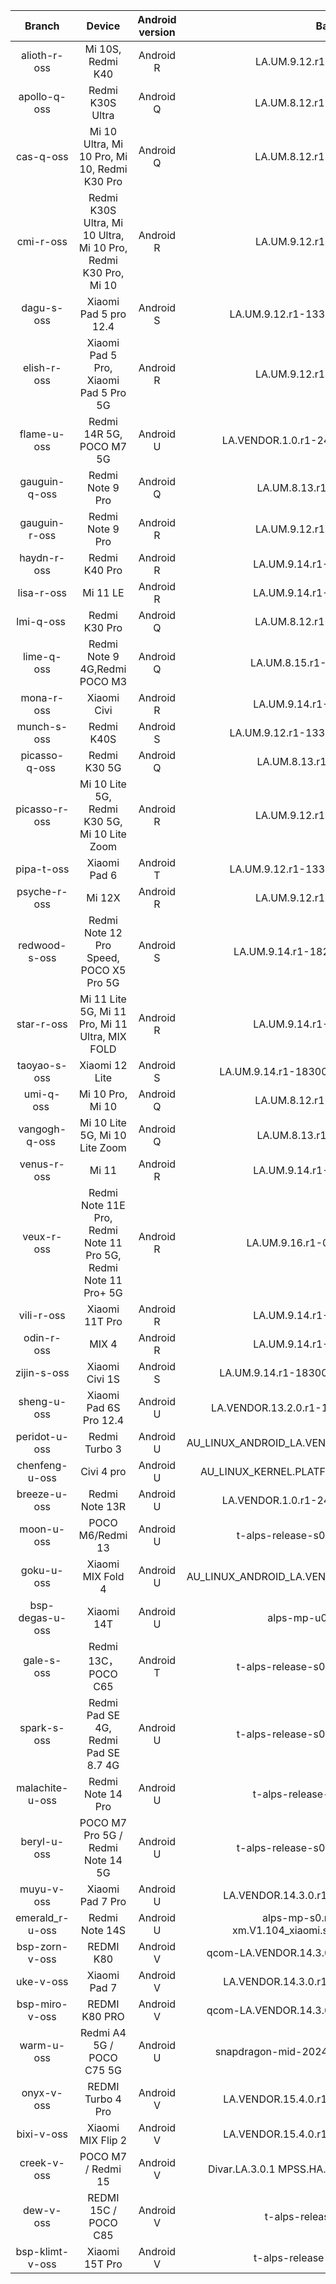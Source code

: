| Branch | Device | Android version | Base tag | Link |
| :-: | :-: | :-: | :-: | :-: |
| alioth-r-oss | Mi 10S, Redmi K40 | Android R | LA.UM.9.12.r1-08000-SMxx50.0 | [alioth-r-oss](https://github.com/MiCode/kernel_build/tree/alioth-r-oss) |
| apollo-q-oss | Redmi K30S Ultra | Android Q | LA.UM.8.12.r1-10600-sm8250.0 | [apollo-q-oss](https://github.com/MiCode/kernel_build/tree/apollo-q-oss) |
| cas-q-oss | Mi 10 Ultra, Mi 10 Pro, Mi 10, Redmi K30 Pro | Android Q | LA.UM.8.12.r1-10600-sm8250.0 | [cas-q-oss](https://github.com/MiCode/kernel_build/tree/cas-q-oss) |
| cmi-r-oss | Redmi K30S Ultra, Mi 10 Ultra, Mi 10 Pro, Redmi K30 Pro, Mi 10 | Android R | LA.UM.9.12.r1-08000-SMxx50.0 | [cmi-r-oss](https://github.com/MiCode/kernel_build/tree/cmi-r-oss) |
| dagu-s-oss | Xiaomi Pad 5 pro 12.4 | Android S | LA.UM.9.12.r1-13300-SMxx50.QSSI12.0-1 | [dagu-s-oss](https://github.com/MiCode/kernel_build/tree/dagu-s-oss) |
| elish-r-oss | Xiaomi Pad 5 Pro, Xiaomi Pad 5 Pro 5G | Android R | LA.UM.9.12.r1-08000-SMxx50.0 | [elish-r-oss](https://github.com/MiCode/kernel_build/tree/elish-r-oss) |
| flame-u-oss | Redmi 14R 5G, POCO M7 5G | Android U | LA.VENDOR.1.0.r1-24600-WAIPIO.QSSI14.0-1 | [flame-u-oss](https://github.com/MiCode/kernel_build/tree/flame-u-oss) |
| gauguin-q-oss | Redmi Note 9 Pro | Android Q | LA.UM.8.13.r1-09200-SAIPAN.0 | [gauguin-q-oss](https://github.com/MiCode/kernel_build/tree/gauguin-q-oss) |
| gauguin-r-oss | Redmi Note 9 Pro | Android R | LA.UM.9.12.r1-08000-SMxx50.0 | [gauguin-r-oss](https://github.com/MiCode/kernel_build/tree/gauguin-r-oss) |
| haydn-r-oss | Redmi K40 Pro | Android R | LA.UM.9.14.r1-11500-LAHAINA.0 | [haydn-r-oss](https://github.com/MiCode/kernel_build/tree/haydn-r-oss) |
| lisa-r-oss | Mi 11 LE | Android R | LA.UM.9.14.r1-16700-LAHAINA.0 | [lisa-r-oss](https://github.com/MiCode/kernel_build/tree/lisa-r-oss) |
| lmi-q-oss | Redmi K30 Pro| Android Q | LA.UM.8.12.r1-06000-sm8250.0 | [lmi-q-oss](https://github.com/MiCode/kernel_build/tree/lmi-q-oss) |
| lime-q-oss | Redmi Note 9 4G,Redmi POCO M3 | Android Q | LA.UM.8.15.r1-06600-KAMORTA.0 | [lime-q-oss](https://github.com/MiCode/kernel_build/tree/lime-q-oss) |
| mona-r-oss | Xiaomi Civi | Android R | LA.UM.9.14.r1-11500-LAHAINA.0 | [mona-r-oss](https://github.com/MiCode/kernel_build/tree/mona-r-oss) |
| munch-s-oss | Redmi K40S | Android S | LA.UM.9.12.r1-13300-SMxx50.QSSI12.0-1 | [munch-s-oss](https://github.com/MiCode/kernel_build/tree/munch-s-oss) |
| picasso-q-oss | Redmi K30 5G | Android Q | LA.UM.8.13.r1-03300-SAIPAN.0 | [picasso-q-oss](https://github.com/MiCode/kernel_build/tree/picasso-q-oss) |
| picasso-r-oss | Mi 10 Lite 5G, Redmi K30 5G, Mi 10 Lite Zoom | Android R | LA.UM.9.12.r1-08000-SMxx50.0 | [picasso-r-oss](https://github.com/MiCode/kernel_build/tree/picasso-r-oss) |
| pipa-t-oss | Xiaomi Pad 6 | Android T | LA.UM.9.12.r1-13300-SMxx50.QSSI12.0-1 | [pipa-t-oss](https://github.com/MiCode/kernel_build/tree/pipa-t-oss) |
| psyche-r-oss | Mi 12X | Android R | LA.UM.9.12.r1-08000-SMxx50.0 | [psyche-r-oss](https://github.com/MiCode/kernel_build/tree/psyche-r-oss) |
| redwood-s-oss | Redmi Note 12 Pro Speed, POCO X5 Pro 5G | Android S | LA.UM.9.14.r1-18200-LAHAINA.QSSI12.0 | [redwood-s-oss](https://github.com/MiCode/kernel_build/tree/redwood-s-oss) |
| star-r-oss | Mi 11 Lite 5G, Mi 11 Pro, Mi 11 Ultra, MIX FOLD | Android R | LA.UM.9.14.r1-11500-LAHAINA.0 | [star-r-oss](https://github.com/MiCode/kernel_build/tree/star-r-oss) |
| taoyao-s-oss | Xiaomi 12 Lite | Android S | LA.UM.9.14.r1-18300.05-LAHAINA.QSSI12.0-1 | [taoyao-s-oss](https://github.com/MiCode/kernel_build/tree/taoyao-s-oss) |
| umi-q-oss | Mi 10 Pro, Mi 10 | Android Q | LA.UM.8.12.r1-06000-sm8250.0 | [umi-q-oss](https://github.com/MiCode/kernel_build/tree/umi-q-oss) |
| vangogh-q-oss | Mi 10 Lite 5G, Mi 10 Lite Zoom | Android Q | LA.UM.8.13.r1-04700-SAIPAN.0 | [vangogh-q-oss](https://github.com/MiCode/kernel_build/tree/vangogh-q-oss) |
| venus-r-oss | Mi 11 | Android R | LA.UM.9.14.r1-10000-LAHAINA.0 | [venus-r-oss](https://github.com/MiCode/kernel_build/tree/venus-r-oss) |
| veux-r-oss | Redmi Note 11E Pro, Redmi Note 11 Pro 5G, Redmi Note 11 Pro+ 5G | Android R | LA.UM.9.16.r1-07900-MANNAR.0-1 | [veux-r-oss](https://github.com/MiCode/kernel_build/tree/veux-r-oss) |
| vili-r-oss | Xiaomi 11T Pro | Android R | LA.UM.9.14.r1-16700-LAHAINA.0 | [vili-r-oss](https://github.com/MiCode/kernel_build/tree/vili-r-oss) |
| odin-r-oss | MIX 4 | Android R | LA.UM.9.14.r1-16700-LAHAINA.0 | [odin-r-oss](https://github.com/MiCode/kernel_build/tree/odin-r-oss) |
| zijin-s-oss | Xiaomi Civi 1S | Android S | LA.UM.9.14.r1-18300.05-LAHAINA.QSSI12.0-1 | [zijin-s-oss](https://github.com/MiCode/kernel_build/tree/zijin-s-oss) |
| sheng-u-oss | Xiaomi Pad 6S Pro 12.4 | Android U | LA.VENDOR.13.2.0.r1-14800-KAILUA.0-1.36233.3 | [sheng-u-oss](https://github.com/MiCode/kernel_build/tree/sheng-u-oss) |
| peridot-u-oss | Redmi Turbo 3 | Android U | AU_LINUX_ANDROID_LA.VENDOR.14.3.0.R1.00.00.00.000.092 | [peridot-u-oss](https://github.com/MiCode/kernel_build/tree/peridot-u-oss) |
| chenfeng-u-oss | Civi 4 pro | Android U | AU_LINUX_KERNEL.PLATFORM.3.0.R1.00.00.00.017.065 | [chenfeng-u-oss](https://github.com/MiCode/kernel_build/tree/chenfeng-u-oss) |
| breeze-u-oss | Redmi Note 13R | Android U | LA.VENDOR.1.0.r1-24300-WAIPIO.QSSI14.0-1 | [breeze-u-oss](https://github.com/MiCode/kernel_build/tree/breeze-u-oss) |
| moon-u-oss | POCO M6/Redmi 13 | Android U | t-alps-release-s0.mp1.tc8sp-cs3-V1.31 | [moon-u-oss](https://github.com/MiCode/kernel_build/tree/moon-u-oss) |
| goku-u-oss | Xiaomi MIX Fold 4 | Android U | AU_LINUX_ANDROID_LA.VENDOR.14.3.0.R1.00.00.00.000.093 | [goku-u-oss](https://github.com/MiCode/kernel_build/tree/goku-u-oss-test) |
| bsp-degas-u-oss | Xiaomi 14T | Android U | alps-mp-u0.mp1.tc8sp3-V1 | [bsp-degas-u-oss](https://github.com/MiCode/kernel_build/tree/bsp-degas-u-oss) |
| gale-s-oss | Redmi 13C，POCO C65 | Android T | t-alps-release-s0.mp1.tc8sp-cs2-V1.31 |[gale-s-oss](https://github.com/MiCode/kernel_build/tree/gale-s-oss) |
| spark-s-oss | Redmi Pad SE 4G, Redmi Pad SE 8.7 4G | Android U | t-alps-release-s0.mp1.tc8sp-cs3-V1.43 |[spark-s-oss](https://github.com/MiCode/kernel_build/tree/spark-s-oss) |
| malachite-u-oss | Redmi Note 14 Pro | Android U | t-alps-release-u0.mp1.tc8sp3-V1 |[malachite-u-oss](https://github.com/MiCode/kernel_build/tree/malachite-u-oss) |
| beryl-u-oss | POCO M7 Pro 5G / Redmi Note 14 5G | Android U | t-alps-release-s0.mp1.tc8sp-cs3-V1.67 |[beryl-u-oss](https://github.com/MiCode/kernel_build/tree/beryl-u-oss) |
| muyu-v-oss | Xiaomi Pad 7 Pro | Android U | LA.VENDOR.14.3.0.r1-14500-r1.0.r1_00042.0 |[muyu-v-oss](https://github.com/MiCode/kernel_build/tree/muyu-v-oss) |
| emerald_r-u-oss | Redmi Note 14S | Android U | alps-mp-s0.mp1.tc8sp2-cs1-xm.V1.104_xiaomi.s0mp1.k6789v1.64_P50 |[emerald_r-u-oss](https://github.com/MiCode/kernel_build/tree/emerald_r-u-oss) |
| bsp-zorn-v-oss | REDMI K80  | Android V | qcom-LA.VENDOR.14.3.0.r1-14500-r1.0.r1_00042.0 |[bsp-zorn-v-oss](https://github.com/MiCode/kernel_build/tree/bsp-zorn-v-oss) |
| uke-v-oss | Xiaomi Pad 7 | Android V | LA.VENDOR.14.3.0.r1-14500-r1.0.r1_00042.0 |[uke-v-oss](https://github.com/MiCode/kernel_build/tree/uke-v-oss) |
| bsp-miro-v-oss | REDMI K80 PRO | Android V | qcom-LA.VENDOR.14.3.0.r1-14500-r1.0.r1_00042.0 |[bsp-miro-v-oss](https://github.com/MiCode/kernel_build/tree/bsp-miro-v-oss) |
| warm-u-oss | Redmi A4 5G / POCO C75 5G | Android U | snapdragon-mid-2024-spf-1-0_r1.0.r1_00006.0 |[warm-u-oss](https://github.com/MiCode/kernel_build/tree/warm-u-oss) |
| onyx-v-oss | REDMI Turbo 4 Pro | Android V | LA.VENDOR.15.4.0.r1-15000-r1.0.r1_00044.1 |[onyx-v-oss](https://github.com/MiCode/kernel_build/tree/onyx-v-oss) |
| bixi-v-oss | Xiaomi MIX Flip 2 | Android V | LA.VENDOR.15.4.0.r1-10100-r1.0.r1_00025.1 |[bixi-v-oss](https://github.com/MiCode/kernel_build/tree/bixi-v-oss) |
| creek-v-oss | POCO M7 / Redmi 15 | Android V | Divar.LA.3.0.1 MPSS.HA.1.2-00060-KD_ALL_PACK-1 |[creek-v-oss](https://github.com/MiCode/kernel_build/tree/creek-v-oss) |
| dew-v-oss | REDMI 15C / POCO C85 | Android V | t-alps-release-v0.mp1.rc-V4 |[dew-v-oss](https://github.com/MiCode/kernel_build/tree/dew-v-oss) |
| bsp-klimt-v-oss | Xiaomi 15T Pro | Android V | t-alps-release-v0.mp1.rc-V12.13 |[bsp-klimt-v-oss](https://github.com/MiCode/kernel_build/tree/bsp-klimt-v-oss) |
